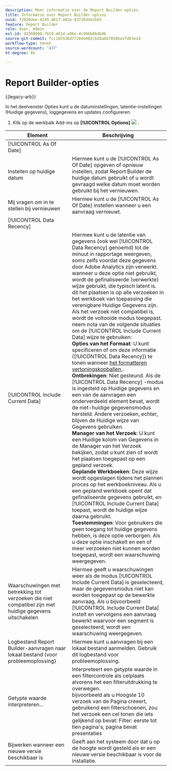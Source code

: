 ```yaml
---
description: Meer informatie over de Report Builder-opties.
title: Informatie over Report Builder-opties
uuid: f2920dee-4245-4617-a02e-03726dde2bb5
feature: Report Builder
role: User, Admin
exl-id: d3388990-7919-461d-a96e-4c996b8bdb8b
source-git-commit: fcc165536d77284e002cb2ba6b7856be1fdb3e14
workflow-type: tm+mt
source-wordcount: '437'
ht-degree: 0%

---
```


# Report Builder-opties

{{legacy-arb}}

In het deelvenster Opties kunt u de datuminstellingen, latentie-instellingen (Huidige gegevens), loggegevens en updates configureren.

1. Klik op de werkbalk Add-ins op **[!UICONTROL Options]** ![ ](https://spectrum.adobe.com/static/icons/workflow_18/Smock_Settings_18_N.svg) :

| Element | Beschrijving |
|--- |--- |
| [!UICONTROL As Of Date] |  |
| Instellen op huidige datum | Hiermee kunt u de [!UICONTROL As Of Date] opgeven of opnieuw instellen, zodat Report Builder de huidige datum gebruikt of u wordt gevraagd welke datum moet worden gebruikt bij het vernieuwen. |
| Mij vragen om in te stellen bij vernieuwen | Hiermee kunt u de [!UICONTROL As Of Date] instellen wanneer u een aanvraag vernieuwt. |
| [!UICONTROL Data Recency] |  |
| [!UICONTROL Include Current Data] | Hiermee kunt u de latentie van gegevens (ook wel [!UICONTROL Data Recency] genoemd) tot de minuut in rapportage weergeven, soms zelfs voordat deze gegevens door Adobe Analytics zijn verwerkt.<br> wanneer u deze optie niet gebruikt, wordt de gefinaliseerde (verwerkte) wijze gebruikt, die typisch latent is.<br> dit het plaatsen is op alle verzoeken in het werkboek van toepassing die verenigbare Huidige Gegevens zijn. Als het verzoek niet compatibel is, wordt de voltooide modus toegepast.<br> neem nota van de volgende situaties om de [!UICONTROL Include Current Data] wijze te gebruiken:<br>**Opties van het Formaat**: U kunt specificeren of om deze informatie ([!UICONTROL Data Recency]) te tonen wanneer [ het formatteren vertoningskopballen ](/help/analyze/legacy-report-builder/layout/t-format-display-headers.md).<br>**Ontbrekingen**: Niet gesteund. Als de [!UICONTROL Data Recency] -modus is ingesteld op Huidige gegevens en een van de aanvragen een onderverdeeld element bevat, wordt de niet-huidige gegevensmodus hersteld. Andere verzoeken, echter, blijven de Huidige wijze van Gegevens gebruiken.<br>**Manager van het Verzoek**: U kunt een Huidige kolom van Gegevens in de Manager van het Verzoek bekijken, zodat u kunt zien of wordt het plaatsen toegepast op een gepland verzoek.<br>**Geplande Werkboeken**: Deze wijze wordt opgeslagen tijdens het plannen proces op het werkboekniveau. Als u een gepland werkboek opent dat gefinaliseerde gegevens gebruikt, en [!UICONTROL Include Current Data] toepast, wordt de huidige wijze daarna gebruikt.<br>**Toestemmingen**: Voor gebruikers die geen toegang tot huidige gegevens hebben, is deze optie verborgen.  Als u deze optie inschakelt en een of meer verzoeken niet kunnen worden toegepast, wordt een waarschuwing weergegeven. |
| Waarschuwingen met betrekking tot verzoeken die niet compatibel zijn met huidige gegevens uitschakelen | Hiermee geeft u waarschuwingen weer als de modus [!UICONTROL Include Current Data] is geselecteerd, maar de gegevensmodus niet kan worden toegepast op de bewerkte aanvraag.  Als u bijvoorbeeld [!UICONTROL Include Current Data] instelt en vervolgens een aanvraag bewerkt waarvoor een segment is geselecteerd, wordt een waarschuwing weergegeven. |
| Logbestand Report Builder-aanvragen naar lokaal bestand (voor probleemoplossing) | Hiermee kunt u aanvragen bij een lokaal bestand aanmelden. Gebruik dit logbestand voor probleemoplossing. |
| Getypte waarde interpreteren... | Interpreteert een getypte waarde in een filtercontrole als celplaats alvorens het een filteruitdrukking te overwegen.<br> bijvoorbeeld als u Hoogste 10 verzoek van de Pagina creeert, gebruikend een filterschoenen, zou het verzoek een cel tonen die iets gelijkend op bevat:   Filter: eerste tot tien pagina&#39;s, pagina bevat presentaties |
| Bijwerken wanneer een nieuwe versie beschikbaar is | Geeft aan het systeem door dat u op de hoogte wordt gesteld als er een nieuwe versie beschikbaar is voor de installatie. |
